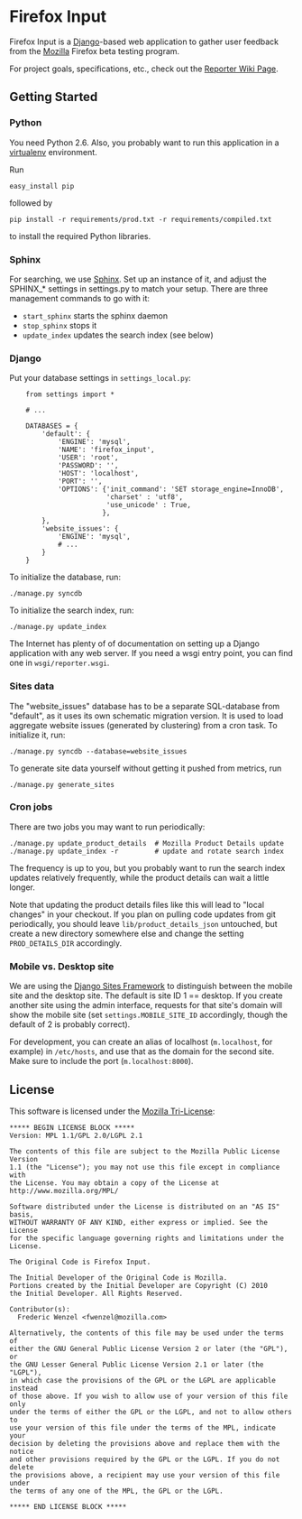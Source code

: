 Firefox Input
=============

Firefox Input is a [Django][Django]-based web application to gather user
feedback from the [Mozilla][Mozilla] Firefox beta testing program.

For project goals, specifications, etc., check out the
[Reporter Wiki Page][wikimo].

[Mozilla]: http://www.mozilla.org
[Django]: http://www.djangoproject.com/
[wikimo]: https://wiki.mozilla.org/Firefox/Input

Getting Started
---------------
### Python
You need Python 2.6. Also, you probably want to run this application in a
[virtualenv][virtualenv] environment.

Run

    easy_install pip

followed by

    pip install -r requirements/prod.txt -r requirements/compiled.txt

to install the required Python libraries.

[virtualenv]: http://pypi.python.org/pypi/virtualenv

### Sphinx

For searching, we use [Sphinx][sphinx]. Set up an instance of it, and adjust
the SPHINX\_\* settings in settings.py to match your setup. There are three
management commands to go with it:

* ``start_sphinx`` starts the sphinx daemon
* ``stop_sphinx`` stops it
* ``update_index`` updates the search index (see below)

[sphinx]: http://www.sphinxsearch.com/

### Django
Put your database settings in `settings_local.py`:

        from settings import *

        # ...

        DATABASES = {
            'default': {
                'ENGINE': 'mysql',
                'NAME': 'firefox_input',
                'USER': 'root',
                'PASSWORD': '',
                'HOST': 'localhost',
                'PORT': '',
                'OPTIONS': {'init_command': 'SET storage_engine=InnoDB',
                            'charset' : 'utf8',
                            'use_unicode' : True,
                           },
            },
            'website_issues': {
                'ENGINE': 'mysql',
                # ...
            }
        }

To initialize the database, run:

    ./manage.py syncdb

To initialize the search index, run:

    ./manage.py update_index

The Internet has plenty of of documentation on setting up a Django application
with any web server. If you need a wsgi entry point, you can find one in
``wsgi/reporter.wsgi``.

### Sites data
The "website\_issues" database has to be a separate SQL-database from
"default", as it uses its own schematic migration version.
It is used to load aggregate website issues (generated by clustering) from a
cron task. To initialize it, run:

    ./manage.py syncdb --database=website_issues

To generate site data yourself without getting it pushed from metrics, run

    ./manage.py generate_sites

### Cron jobs
There are two jobs you may want to run periodically:

    ./manage.py update_product_details  # Mozilla Product Details update
    ./manage.py update_index -r         # update and rotate search index

The frequency is up to you, but you probably want to run the search index
updates relatively frequently, while the product details can wait a little
longer.

Note that updating the product details files like this will lead to "local
changes" in your checkout. If you plan on pulling code updates from git
periodically, you should leave ``lib/product_details_json`` untouched, but
create a new directory somewhere else and change the setting
``PROD_DETAILS_DIR`` accordingly.

### Mobile vs. Desktop site
We are using the [Django Sites Framework][sites] to distinguish between the
mobile site and the desktop site. The default is site ID 1 == desktop. If
you create another site using the admin interface, requests for that site's
domain will show the mobile site (set ``settings.MOBILE_SITE_ID`` accordingly,
though the default of 2 is probably correct).

For development, you can create an alias of localhost (``m.localhost``, for
example) in ``/etc/hosts``, and use that as the domain for the second site.
Make sure to include the port (``m.localhost:8000``).

[sites]: http://docs.djangoproject.com/en/dev/ref/contrib/sites/


License
-------
This software is licensed under the [Mozilla Tri-License][MPL]:

    ***** BEGIN LICENSE BLOCK *****
    Version: MPL 1.1/GPL 2.0/LGPL 2.1

    The contents of this file are subject to the Mozilla Public License Version
    1.1 (the "License"); you may not use this file except in compliance with
    the License. You may obtain a copy of the License at
    http://www.mozilla.org/MPL/

    Software distributed under the License is distributed on an "AS IS" basis,
    WITHOUT WARRANTY OF ANY KIND, either express or implied. See the License
    for the specific language governing rights and limitations under the
    License.

    The Original Code is Firefox Input.

    The Initial Developer of the Original Code is Mozilla.
    Portions created by the Initial Developer are Copyright (C) 2010
    the Initial Developer. All Rights Reserved.

    Contributor(s):
      Frederic Wenzel <fwenzel@mozilla.com>

    Alternatively, the contents of this file may be used under the terms of
    either the GNU General Public License Version 2 or later (the "GPL"), or
    the GNU Lesser General Public License Version 2.1 or later (the "LGPL"),
    in which case the provisions of the GPL or the LGPL are applicable instead
    of those above. If you wish to allow use of your version of this file only
    under the terms of either the GPL or the LGPL, and not to allow others to
    use your version of this file under the terms of the MPL, indicate your
    decision by deleting the provisions above and replace them with the notice
    and other provisions required by the GPL or the LGPL. If you do not delete
    the provisions above, a recipient may use your version of this file under
    the terms of any one of the MPL, the GPL or the LGPL.

    ***** END LICENSE BLOCK *****

[MPL]: http://www.mozilla.org/MPL/
